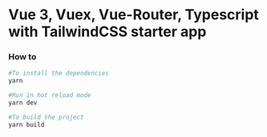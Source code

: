 # Vue 3, Vuex, Vue-Router, Typescript with TailwindCSS starter app

### How to 
```bash
#To install the dependencies
yarn 

#Run in hot reload mode
yarn dev

#To build the project
yarn build
```